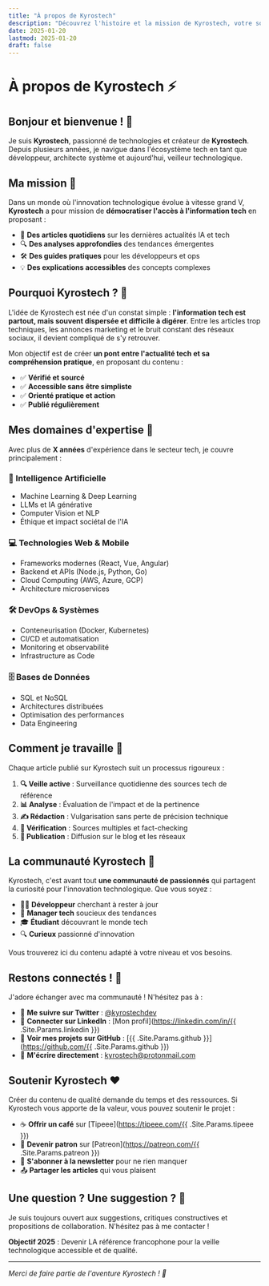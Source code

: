 ```yaml
---
title: "À propos de Kyrostech"
description: "Découvrez l'histoire et la mission de Kyrostech, votre source quotidienne d'actualités en Intelligence Artificielle et technologies."
date: 2025-01-20
lastmod: 2025-01-20
draft: false
---
```


# À propos de Kyrostech ⚡

## Bonjour et bienvenue ! 👋

Je suis **Kyrostech**, passionné de technologies et créateur de **Kyrostech**. Depuis plusieurs années, je navigue dans l'écosystème tech en tant que développeur, architecte système et aujourd'hui, veilleur technologique.

## Ma mission 🎯

Dans un monde où l'innovation technologique évolue à vitesse grand V, **Kyrostech** a pour mission de **démocratiser l'accès à l'information tech** en proposant :

- 📰 **Des articles quotidiens** sur les dernières actualités IA et tech
- 🔍 **Des analyses approfondies** des tendances émergentes
- 🛠️ **Des guides pratiques** pour les développeurs et ops
- 💡 **Des explications accessibles** des concepts complexes

## Pourquoi Kyrostech ? 🤔

L'idée de Kyrostech est née d'un constat simple : **l'information tech est partout, mais souvent dispersée et difficile à digérer**. Entre les articles trop techniques, les annonces marketing et le bruit constant des réseaux sociaux, il devient compliqué de s'y retrouver.

Mon objectif est de créer **un pont entre l'actualité tech et sa compréhension pratique**, en proposant du contenu :

- ✅ **Vérifié et sourcé**
- ✅ **Accessible sans être simpliste**
- ✅ **Orienté pratique et action**
- ✅ **Publié régulièrement**

## Mes domaines d'expertise 🧠

Avec plus de **X années** d'expérience dans le secteur tech, je couvre principalement :

### 🤖 Intelligence Artificielle
- Machine Learning & Deep Learning
- LLMs et IA générative
- Computer Vision et NLP
- Éthique et impact sociétal de l'IA

### 💻 Technologies Web & Mobile
- Frameworks modernes (React, Vue, Angular)
- Backend et APIs (Node.js, Python, Go)
- Cloud Computing (AWS, Azure, GCP)
- Architecture microservices

### 🛠️ DevOps & Systèmes
- Conteneurisation (Docker, Kubernetes)
- CI/CD et automatisation
- Monitoring et observabilité
- Infrastructure as Code

### 🗄️ Bases de Données
- SQL et NoSQL
- Architectures distribuées
- Optimisation des performances
- Data Engineering

## Comment je travaille 📝

Chaque article publié sur Kyrostech suit un processus rigoureux :

1. **🔍 Veille active** : Surveillance quotidienne des sources tech de référence
2. **📊 Analyse** : Évaluation de l'impact et de la pertinence
3. **✍️ Rédaction** : Vulgarisation sans perte de précision technique
4. **🔎 Vérification** : Sources multiples et fact-checking
5. **📱 Publication** : Diffusion sur le blog et les réseaux

## La communauté Kyrostech 🌟

Kyrostech, c'est avant tout **une communauté de passionnés** qui partagent la curiosité pour l'innovation technologique. Que vous soyez :

- 👨‍💻 **Développeur** cherchant à rester à jour
- 🏢 **Manager tech** soucieux des tendances
- 🎓 **Étudiant** découvrant le monde tech
- 🔍 **Curieux** passionné d'innovation

Vous trouverez ici du contenu adapté à votre niveau et vos besoins.

## Restons connectés ! 🤝

J'adore échanger avec ma communauté ! N'hésitez pas à :

- 💬 **Me suivre sur Twitter** : [@kyrostechdev](https://x.com/kyrostechdev)
- 💼 **Connecter sur LinkedIn** : [Mon profil](https://linkedin.com/in/{{ .Site.Params.linkedin }})
- 🔧 **Voir mes projets sur GitHub** : [{{ .Site.Params.github }}](https://github.com/{{ .Site.Params.github }})
- 📧 **M'écrire directement** : [kyrostech@protonmail.com](mailto:kyrostech@protonmail.com)

## Soutenir Kyrostech ❤️

Créer du contenu de qualité demande du temps et des ressources. Si Kyrostech vous apporte de la valeur, vous pouvez soutenir le projet :

- ☕ **Offrir un café** sur [Tipeee](https://tipeee.com/{{ .Site.Params.tipeee }})
- 🎯 **Devenir patron** sur [Patreon](https://patreon.com/{{ .Site.Params.patreon }})
- 📧 **S'abonner à la newsletter** pour ne rien manquer
- 📤 **Partager les articles** qui vous plaisent

## Une question ? Une suggestion ? 💭

Je suis toujours ouvert aux suggestions, critiques constructives et propositions de collaboration. N'hésitez pas à me contacter !

**Objectif 2025** : Devenir LA référence francophone pour la veille technologique accessible et de qualité.

---

*Merci de faire partie de l'aventure Kyrostech ! 🚀*
